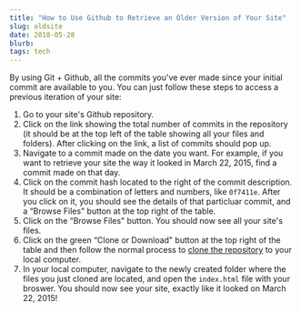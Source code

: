 ```yaml
---
title: "How to Use Github to Retrieve an Older Version of Your Site"
slug: oldsite
date: 2018-05-28
blurb: 
tags: tech
---
```


By using Git + Github, all the commits you've ever made since your initial commit are available to you. You can just follow these steps to access a previous iteration of your site:

1. Go to your site's Github repository.
2. Click on the link showing the total number of commits in the repository (it should be at the top left of the table showing all your files and folders). After clicking on the link, a list of commits should pop up.
3. Navigate to a commit made on the date you want. For example, if you want to retrieve your site the way it looked in March 22, 2015, find a commit made on that day.
4. Click on the commit hash located to the right of the commit description. It should be a combination of letters and numbers, like `0f7411e`. After you click on it, you should see the details of that particluar commit, and a &#8220;Browse Files&#34; button at the top right of the table.
5. Click on the &#8220;Browse Files&#34; button. You should now see all your site's files.
8. Click on the green &#8220;Clone or Download&#34; button at the top right of the table and then follow the normal process to [clone the repository](https://help.github.com/articles/cloning-a-repository/) to your local computer.
9. In your local computer, navigate to the newly created folder where the files you just cloned are located, and open the `index.html` file with your broswer. You should now see your site, exactly like it looked on March 22, 2015! 
